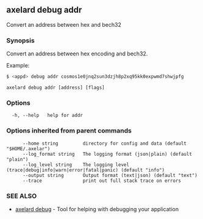 ## axelard debug addr

Convert an address between hex and bech32

### Synopsis

Convert an address between hex encoding and bech32.

Example:

```bash
$ <appd> debug addr cosmos1e0jnq2sun3dzjh8p2xq95kk0expwmd7shwjpfg
```

```
axelard debug addr [address] [flags]
```

### Options

```
  -h, --help   help for addr
```

### Options inherited from parent commands

```
      --home string         directory for config and data (default "$HOME/.axelar")
      --log_format string   The logging format (json|plain) (default "plain")
      --log_level string    The logging level (trace|debug|info|warn|error|fatal|panic) (default "info")
      --output string       Output format (text|json) (default "text")
      --trace               print out full stack trace on errors
```

### SEE ALSO

- [axelard debug](/cli-docs/v0_31_0/axelard_debug) - Tool for helping with debugging your application
